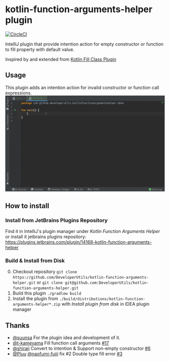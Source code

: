 # kotlin-function-arguments-helper plugin

[![CircleCI](https://circleci.com/gh/DeveloperUtils/kotlin-function-arguments-helper.svg?style=svg)](https://circleci.com/gh/DeveloperUtils/kotlin-function-arguments-helper)

IntelliJ plugin that provide intention action for empty constructor or function to fill property with default value.

Inspired by and extended from [Kotlin Fill Class Plugin](https://github.com/suusan2go/kotlin-fill-class)

## Usage

This plugin adds an intention action for invalid constructor or function call expressions.
![kotlin function arguments helper demo](docs/kotlin-arguments-helper-demo.gif)

## How to install

### Install from JetBrains Plugins Repository

Find it in IntelliJ's plugin manager under *Kotlin Function Arguments Helper*
or
install it jetbrains plugins repository: <https://plugins.jetbrains.com/plugin/14168-kotlin-function-arguments-helper>

### Build & Install from Disk

0. Checkout repository `git clone https://github.com/DeveloperUtils/kotlin-function-arguments-helper.git`
   or `git clone git@github.com:DeveloperUtils/kotlin-function-arguments-helper.git`
1. Build this plugin `./gradlew build`
2. Install the plugin from `./build/distributions/kotlin-function-arguments-helper*.zip` 
   with *Install plugin from disk* in IDEA plugin manager
   
## Thanks

- [@suunsa](https://github.com/suunsan2go) For the plugin idea and development of it.
- [@t-kameyama](https://github.com/t-kameyama) Fill function call arguments [#17](https://github.com/suusan2go/kotlin-fill-class/pull/17)
- [@shiraji](https://github.com/shiraji) Convert to intention & Support non-empty constructor [#6](https://github.com/suusan2go/kotlin-fill-class/pull/6)
- [@Pluu](https://github.com/Pluu) [@naofumi-fujii](https://github.com/naofumi-fujii]) fix #2 Double type fill error [#3](https://github.com/suusan2go/kotlin-fill-class/pull/3)
